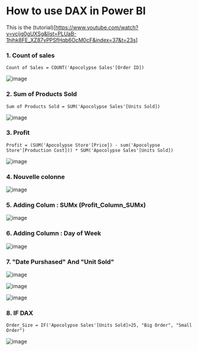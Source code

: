# How to use DAX in Power BI

This is the (tutorial)[https://www.youtube.com/watch?v=vcijg0gUXSg&list=PLUaB-1hjhk8FE_XZ87vPPSfHqb6OcM0cF&index=37&t=23s]

### 1. Count of sales
```dax
Count of Sales = COUNT('Apocolypse Sales'[Order ID])
```
![image](https://github.com/user-attachments/assets/b0413561-8cc7-4a6c-a3ff-9ce35348cbfc)


### 2. Sum of Products Sold
```dax
Sum of Products Sold = SUM('Apocolypse Sales'[Units Sold])
```
![image](https://github.com/user-attachments/assets/6b44328f-049f-409e-a0c8-2aa5a03b340f)


### 3. Profit
```dax
Profit = (SUM('Apocolypse Store'[Price]) - sum('Apocolypse Store'[Production Cost])) * SUM('Apocolypse Sales'[Units Sold])
```
![image](https://github.com/user-attachments/assets/d548a787-4c04-4455-b925-1a1b405c75f0)


### 4. Nouvelle colonne
![image](https://github.com/user-attachments/assets/2085f310-4193-43fc-8d63-f5d7c6e282b1)


### 5. Adding Colum : SUMx (Profit_Column_SUMx)
![image](https://github.com/user-attachments/assets/b89cd72a-c568-4b4f-9de9-06d81a03cb93)


### 6. Adding Column : Day of Week
![image](https://github.com/user-attachments/assets/fc2c8772-369a-415e-b3cd-b7c57b7ccb45)


### 7. "Date Purshased" And "Unit Sold"
![image](https://github.com/user-attachments/assets/f0ab9dc8-3fae-4764-9d67-180143926850)

![image](https://github.com/user-attachments/assets/332df684-c00f-4159-8f59-1263ba89effc)

![image](https://github.com/user-attachments/assets/5b7630a0-97e4-469d-a26a-cecc15df3f1a)


### 8. IF DAX
```dax
Order_Size = IF('Apocolypse Sales'[Units Sold]>25, "Big Order", "Small Order")
```
![image](https://github.com/user-attachments/assets/8973cb3b-65fb-45c4-898a-931151c66646)
